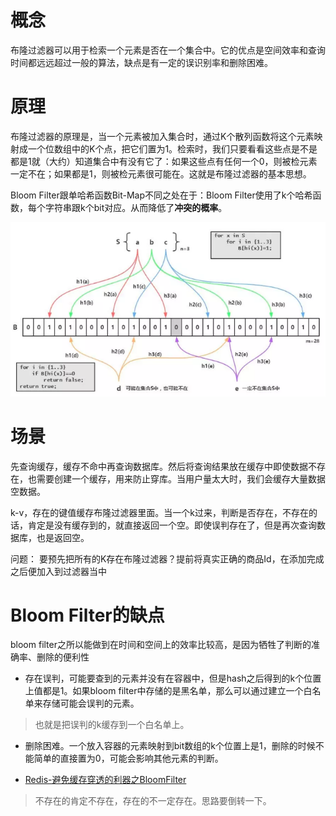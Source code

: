 # 概念

布隆过滤器可以用于检索一个元素是否在一个集合中。它的优点是空间效率和查询时间都远远超过一般的算法，缺点是有一定的误识别率和删除困难。

# 原理

布隆过滤器的原理是，当一个元素被加入集合时，通过K个散列函数将这个元素映射成一个位数组中的K个点，把它们置为1。检索时，我们只要看看这些点是不是都是1就（大约）知道集合中有没有它了：如果这些点有任何一个0，则被检元素一定不在；如果都是1，则被检元素很可能在。这就是布隆过滤器的基本思想。

Bloom Filter跟单哈希函数Bit-Map不同之处在于：Bloom Filter使用了k个哈希函数，每个字符串跟k个bit对应。从而降低了**冲突的概率**。

![](.布隆过滤器_images/875ad362.png)

# 场景

先查询缓存，缓存不命中再查询数据库。然后将查询结果放在缓存中即使数据不存在，也需要创建一个缓存，用来防止穿库。当用户量太大时，我们会缓存大量数据空数据。

k-v，存在的键值缓存布隆过滤器里面。当一个k过来，判断是否存在，不存在的话，肯定是没有缓存到的，就直接返回一个空。即使误判存在了，但是再次查询数据库，也是返回空。

问题： 要预先把所有的K存在布隆过滤器？提前将真实正确的商品Id，在添加完成之后便加入到过滤器当中

# Bloom Filter的缺点
bloom filter之所以能做到在时间和空间上的效率比较高，是因为牺牲了判断的准确率、删除的便利性

- 存在误判，可能要查到的元素并没有在容器中，但是hash之后得到的k个位置上值都是1。如果bloom filter中存储的是黑名单，那么可以通过建立一个白名单来存储可能会误判的元素。
> 也就是把误判的k缓存到一个白名单上。

- 删除困难。一个放入容器的元素映射到bit数组的k个位置上是1，删除的时候不能简单的直接置为0，可能会影响其他元素的判断。


- [Redis-避免缓存穿透的利器之BloomFilter](https://juejin.im/post/5db69365518825645656c0de)

> 不存在的肯定不存在，存在的不一定存在。思路要倒转一下。
